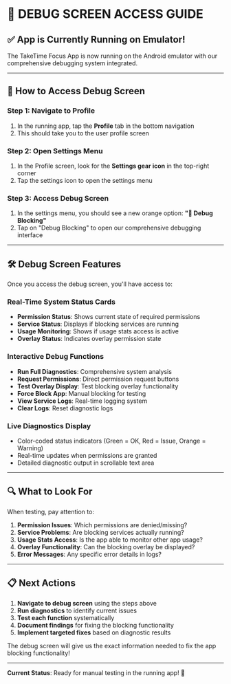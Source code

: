 # 🔧 DEBUG SCREEN ACCESS GUIDE

## ✅ App is Currently Running on Emulator!

The TakeTime Focus App is now running on the Android emulator with our comprehensive debugging system integrated.

---

## 🎯 How to Access Debug Screen

### Step 1: Navigate to Profile
1. In the running app, tap the **Profile** tab in the bottom navigation
2. This should take you to the user profile screen

### Step 2: Open Settings Menu  
1. In the Profile screen, look for the **Settings gear icon** in the top-right corner
2. Tap the settings icon to open the settings menu

### Step 3: Access Debug Screen
1. In the settings menu, you should see a new orange option: **"🐛 Debug Blocking"**
2. Tap on "Debug Blocking" to open our comprehensive debugging interface

---

## 🛠️ Debug Screen Features

Once you access the debug screen, you'll have access to:

### Real-Time System Status Cards
- **Permission Status**: Shows current state of required permissions
- **Service Status**: Displays if blocking services are running
- **Usage Monitoring**: Shows if usage stats access is active
- **Overlay Status**: Indicates overlay permission state

### Interactive Debug Functions
- **Run Full Diagnostics**: Comprehensive system analysis
- **Request Permissions**: Direct permission request buttons
- **Test Overlay Display**: Test blocking overlay functionality  
- **Force Block App**: Manual blocking for testing
- **View Service Logs**: Real-time logging system
- **Clear Logs**: Reset diagnostic logs

### Live Diagnostics Display
- Color-coded status indicators (Green = OK, Red = Issue, Orange = Warning)
- Real-time updates when permissions are granted
- Detailed diagnostic output in scrollable text area

---

## 🔍 What to Look For

When testing, pay attention to:

1. **Permission Issues**: Which permissions are denied/missing?
2. **Service Problems**: Are blocking services actually running?
3. **Usage Stats Access**: Is the app able to monitor other app usage?
4. **Overlay Functionality**: Can the blocking overlay be displayed?
5. **Error Messages**: Any specific error details in logs?

---

## 📋 Next Actions

1. **Navigate to debug screen** using the steps above
2. **Run diagnostics** to identify current issues
3. **Test each function** systematically
4. **Document findings** for fixing the blocking functionality
5. **Implement targeted fixes** based on diagnostic results

The debug screen will give us the exact information needed to fix the app blocking functionality!

---

**Current Status**: Ready for manual testing in the running app! 🚀
